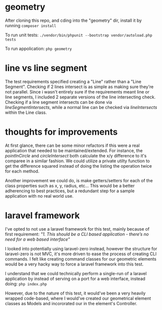 # geometry

After cloning this repo, and cding into the "geometry" dir, install it by running
```composer install```

To run unit tests: 
```./vendor/bin/phpunit --bootstrap vendor/autoload.php tests```

To run appolication:
```php geometry```

# line vs line segment
The test requirements specified creating a "Line" rather than a "Line Segment".
Checking if 2 lines intersect is as simple as making sure they're not parallel.
Since i wasn't entirely sure if the requirements meant line or line segments, I included 2 separate versions of
the line intersecting check. Checking if a line segment intersects can be done via *lineSegmentIntersects*, while a normal line can be checked via *lineIntersects* within the Line class.

# thoughts for improvements
At first glance, there can be some minor refactors if this were a real application that needed to be maintained/extended. For instance, the *pointInCircle* and *circleIntersect* both calculate the x/y difference to it's comparee in a similar fashion. We could utilize a private utilty function to get the difference squared instead of doing the listing the operation twice for each method.

Another improvement we could do, is make getters/setters for each of the class properties such as x, y, radius, etc... This would be a better adherencing to best practices, but a redundant step for a sample application with no real world use.

# laravel framework

I've opted to not use a laravel framework for this test, mainly because of first requirement:
*"1. This should be a CLI based application - there’s no need for a web based interface"*

I looked into potentially using laravel-zero instead, however the structure for laravel-zero is not MVC, it's more driven to ease the process of creating CLI commands. I felt like creating command classes for our geometric elements would be a very hacky way to force a laravel framework into this test.

I understand that we could technically perform a single-run of a laravel application by instead of serving on a port for a web interface, instead doing:
``` php index.php ``` 

However, due to the nature  of this test, it would've been a very heavily wrapped code-based, where I would've created our geometrical element classes as Models and incororated our in the element's Controller.